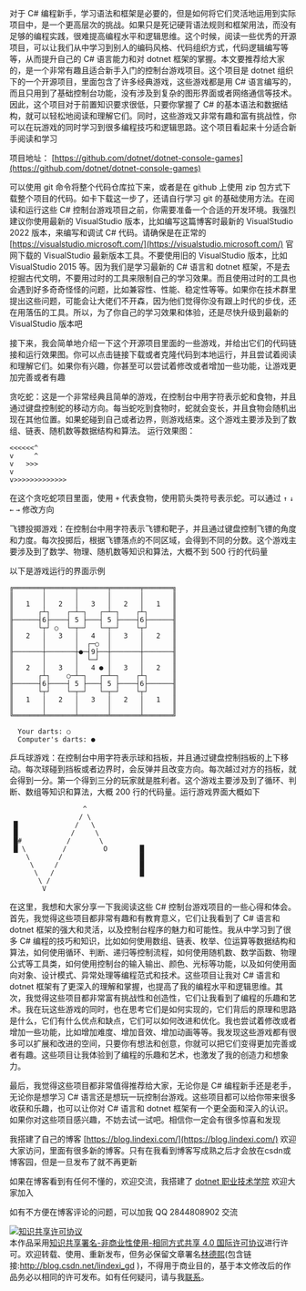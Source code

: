 
对于 C# 编程新手，学习语法和框架是必要的，但是如何将它们灵活地运用到实际项目中，是一个更高层次的挑战。如果只是死记硬背语法规则和框架用法，而没有足够的编程实践，很难提高编程水平和逻辑思维。这个时候，阅读一些优秀的开源项目，可以让我们从中学习到别人的编码风格、代码组织方式，代码逻辑编写等等，从而提升自己的 C# 语言能力和对 dotnet 框架的掌握。本文要推荐给大家的，是一个非常有趣且适合新手入门的控制台游戏项目。这个项目是 dotnet 组织下的一个开源项目，里面包含了许多经典游戏，这些游戏都是用 C# 语言编写的，而且只用到了基础控制台功能，没有涉及到复杂的图形界面或者网络通信等技术。因此，这个项目对于前置知识要求很低，只要你掌握了 C# 的基本语法和数据结构，就可以轻松地阅读和理解它们。同时，这些游戏又非常有趣和富有挑战性，你可以在玩游戏的同时学习到很多编程技巧和逻辑思路。这个项目看起来十分适合新手阅读和学习

<!--more-->


<!-- CreateTime:2023/6/1 7:39:19 -->

<!-- 发布 -->
<!-- 博客 -->

项目地址： [https://github.com/dotnet/dotnet-console-games](https://github.com/dotnet/dotnet-console-games)

可以使用 git 命令将整个代码仓库拉下来，或者是在 github 上使用 zip 包方式下载整个项目的代码。如卡下载这一步了，还请自行学习 git 的基础使用方法。在阅读和运行这些 C# 控制台游戏项目之前，你需要准备一个合适的开发环境。我强烈建议你使用最新的 VisualStudio 版本，比如编写这篇博客时最新的 VisualStudio 2022 版本，来编写和调试 C# 代码。请确保是在正常的 [https://visualstudio.microsoft.com/](https://visualstudio.microsoft.com/) 官网下载的 VisualStudio 最新版本工具。不要使用旧的 VisualStudio 版本，比如 VisualStudio 2015 等。因为我们是学习最新的 C# 语言和 dotnet 框架，不是去挖掘古代文明，不要用过时的工具来限制自己的学习效果。而且使用过时的工具也会遇到好多奇奇怪怪的问题，比如兼容性、性能、稳定性等等。如果你在技术群里提出这些问题，可能会让大佬们不开森，因为他们觉得你没有跟上时代的步伐，还在用落伍的工具。所以，为了你自己的学习效果和体验，还是尽快升级到最新的 VisualStudio 版本吧

接下来，我会简单地介绍一下这个开源项目里面的一些游戏，并给出它们的代码链接和运行效果图。你可以点击链接下载或者克隆代码到本地运行，并且尝试着阅读和理解它们。如果你有兴趣，你甚至可以尝试着修改或者增加一些功能，让游戏更加完善或者有趣

<!-- GPT: 帮我润色一篇技术博客，我要让这篇博客显得没那么单薄。博客的背景是我在介绍一个开源的游戏项目，这是博客的内容：“对于 C# 编程新手，如果烦恼于对语法应用的不熟悉，即使学到了语法和框架的使用方法，但不知道如何合适的进行使用，组织好编程语言。这个时候进行阅读一些有质量的开源项目可以更好的帮助 C# 语言的学习和对 dotnet 框架的熟悉。本文推荐的一个控制台游戏项目，这是一个 dotnet 组织下的开源项目，里面的代码看起来还行，而且只用到基础控制台，前置知识很少，入门门槛也很低，同时又有趣味性，看起来挺适合新手阅读。这个开源的 C# 控制台游戏项目里面包含了许多经典游戏，比如贪吃蛇等。绝大部分项目就只有一个 Program.cs 代码文件，代码量不大，但充满逻辑，看起来十分适合新手阅读” -->

贪吃蛇：这是一个非常经典且简单的游戏，在控制台中用字符表示蛇和食物，并且通过键盘控制蛇的移动方向。每当蛇吃到食物时，蛇就会变长，并且食物会随机出现在其他位置。如果蛇碰到自己或者边界，则游戏结束。这个游戏主要涉及到了数组、链表、随机数等数据结构和算法。 运行效果图：

```
<<<<<<^
v     ^
v   >>>
v
v>>>>>>>>>>>>>
```

在这个贪吃蛇项目里面，使用 `+` 代表食物，使用箭头类符号表示蛇。可以通过 `↑` `↓` `←` `→` 修改方向

飞镖投掷游戏：在控制台中用字符表示飞镖和靶子，并且通过键盘控制飞镖的角度和力度。每次投掷后，根据飞镖落点的不同区域，会得到不同的分数。这个游戏主要涉及到了数学、物理、随机数等知识和算法，大概不到 500 行的代码量

以下是游戏运行的界面示例

```
╔═══════╤═══════╤═══════╤═══════╤═══════╗
║       │       │       │       │       ║
║   1   │   2   │   3   │   2   │   1   ║
║      ┌┴┐    ┌─┴─┐   ┌─┴─┐    ┌┴┐      ║
╟──────┤6├────┤ 5 ├───┤ 5 ├────┤6├──────╢
║      └┬┘ ○  └─┬─┘   └─┬─┘    └┬┘      ║
║   2   │   3   │   4   │   3   │   2   ║
║       │       │  ┌─○  │       │       ║
╟───────┼───────┼●─┤9├──┼───────┼───────╢
║       │       │  └─┘  │       │       ║
║   2   │   3   │   4 ● │   3   │   2   ║
║      ┌┴┐    ○─┴─┐   ┌─┴─┐    ┌┴┐      ║
╟──────┤6├────┤ 5 ├───┤ 5 ├────┤6├──────╢
║      └┬┘    └─┬─┘   └─┬─┘    └┬┘      ║
║   1   │   2   │   3   │   2   │   1   ║
║       │       │       │       │       ║
╚═══════╧═══════╧═══════╧═══════╧═══════╝

  Your darts: ○
  Computer's darts: ●
```

乒乓球游戏：在控制台中用字符表示球和挡板，并且通过键盘控制挡板的上下移动。每次球碰到挡板或者边界时，会反弹并且改变方向。每次越过对方的挡板，就会得到一分。第一个得到三分的玩家就是胜利者。这个游戏主要涉及到了循环、判断、数组等知识和算法，大概 200 行的代码量。运行游戏界面大概如下

```
                  ^               
                 / \              
 █              /   \             
 █             /     \            
 █#           /       \           
 █ \         /         O        █ 
    \       /                   █ 
     \     /                    █ 
      \   /                     █ 
       \ /                        
        V                         
```

在这里，我想和大家分享一下我阅读这些 C# 控制台游戏项目的一些心得和体会。首先，我觉得这些项目都非常有趣和有教育意义，它们让我看到了 C# 语言和 dotnet 框架的强大和灵活，以及控制台程序的魅力和可能性。我从中学习到了很多 C# 编程的技巧和知识，比如如何使用数组、链表、枚举、位运算等数据结构和算法，如何使用循环、判断、递归等控制流程，如何使用随机数、数学函数、物理公式等工具类，如何使用控制台的输入输出、颜色、光标等功能，以及如何使用面向对象、设计模式、异常处理等编程范式和技术。这些项目让我对 C# 语言和 dotnet 框架有了更深入的理解和掌握，也提高了我的编程水平和逻辑思维。其次，我觉得这些项目都非常富有挑战性和创造性，它们让我看到了编程的乐趣和艺术。我在玩这些游戏的同时，也在思考它们是如何实现的，它们背后的原理和思路是什么，它们有什么优点和缺点，它们可以如何改进和优化。我也尝试着修改或者增加一些功能，比如增加难度、增加音效、增加动画等等。我发现这些游戏都有很多可以扩展和改进的空间，只要你有想法和创意，你就可以把它们变得更加完善或者有趣。这些项目让我体验到了编程的乐趣和艺术，也激发了我的创造力和想象力。

最后，我觉得这些项目都非常值得推荐给大家，无论你是 C# 编程新手还是老手，无论你是想学习 C# 语言还是想玩一玩控制台游戏。这些项目都可以给你带来很多收获和乐趣，也可以让你对 C# 语言和 dotnet 框架有一个更全面和深入的认识。如果你对这些项目感兴趣，不妨去试一试吧。相信你一定会有很多惊喜和发现


我搭建了自己的博客 [https://blog.lindexi.com/](https://blog.lindexi.com/) 欢迎大家访问，里面有很多新的博客。只有在我看到博客写成熟之后才会放在csdn或博客园，但是一旦发布了就不再更新

如果在博客看到有任何不懂的，欢迎交流，我搭建了 [dotnet 职业技术学院](https://t.me/dotnet_campus) 欢迎大家加入

如有不方便在博客评论的问题，可以加我 QQ 2844808902 交流

<a rel="license" href="http://creativecommons.org/licenses/by-nc-sa/4.0/"><img alt="知识共享许可协议" style="border-width:0" src="https://licensebuttons.net/l/by-nc-sa/4.0/88x31.png" /></a><br />本作品采用<a rel="license" href="http://creativecommons.org/licenses/by-nc-sa/4.0/">知识共享署名-非商业性使用-相同方式共享 4.0 国际许可协议</a>进行许可。欢迎转载、使用、重新发布，但务必保留文章署名[林德熙](http://blog.csdn.net/lindexi_gd)(包含链接:http://blog.csdn.net/lindexi_gd )，不得用于商业目的，基于本文修改后的作品务必以相同的许可发布。如有任何疑问，请与我[联系](mailto:lindexi_gd@163.com)。